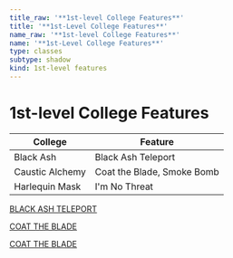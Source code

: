 ```yaml
---
title_raw: '**1st-level College Features**'
title: '**1st-Level College Features**'
name_raw: '**1st-level College Features**'
name: '**1st-Level College Features**'
type: classes
subtype: shadow
kind: 1st-level features
---
```


# **1st-level College Features**

| College         | Feature                    |
| --------------- | -------------------------- |
| Black Ash       | Black Ash Teleport         |
| Caustic Alchemy | Coat the Blade, Smoke Bomb |
| Harlequin Mask  | I'm No Threat              |

[BLACK ASH TELEPORT](./Black%20Ash%20Teleport.md)

[COAT THE BLADE](./Coat%20The%20Blade.md)

[COAT THE BLADE](./Coat%20The%20Blade.md)
